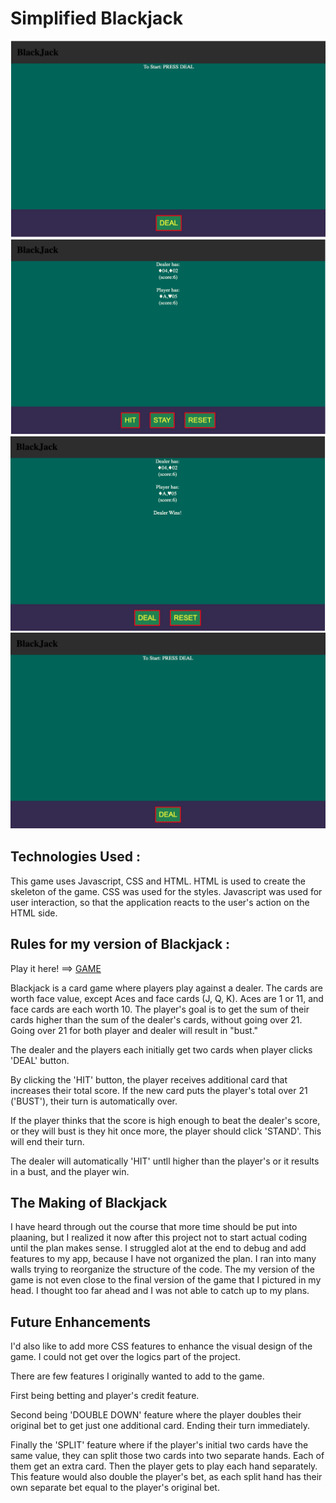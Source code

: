 # Simplified Blackjack

![Screenshot](/images/Screenshot1.png)
![Screenshot](/images/Screenshot2.png)
![Screenshot](/images/Screenshot3.png)
![Screenshot](/images/Screenshot4.png)


## Technologies Used :

This game uses Javascript, CSS and HTML. HTML is used to create the skeleton of the game. CSS was used for the styles. Javascript was used for user interaction, so that the application reacts to the user's action on the HTML side. 


## Rules for my version of Blackjack : 

Play it here! ==> [GAME]()

Blackjack is a card game where players play against a dealer. The cards are worth face value, except Aces and face cards (J, Q, K). Aces are 1 or 11, and face cards are each worth 10. The player's goal is to get the sum of their cards higher than the sum of the dealer's cards, without going over 21. Going over 21 for both player and dealer will result in "bust."

The dealer and the players each initially get two cards when player clicks 'DEAL' button.

By clicking the 'HIT' button, the player receives additional card that increases their total score. If the new card puts the player's total over 21 ('BUST'), their turn is automatically over.

If the player thinks that the score is high enough to beat the dealer's score, or they will bust is they hit once more, the player should click 'STAND'. This will end their turn.

The dealer will automatically 'HIT' untll higher than the player's or it results in a bust, and the player win.

## The Making of Blackjack

I have heard through out the course that more time should be put into plaaning, but I realized it now after this project not to start actual coding until the plan makes sense. I struggled alot at the end to debug and add features to my app, because I have not organized the plan. I ran into many walls trying to reorganize the structure of the code. The my version of the game is not even close to the final version of the game that I pictured in my head. I thought too far ahead and I was not able to catch up to my plans.

## Future Enhancements

I'd also like to add more CSS features to enhance the visual design of the game. I could not get over the logics part of the project.

There are few features I originally wanted to add to the game. 

First being betting and player's credit feature.

Second being 'DOUBLE DOWN' feature where the player doubles their original bet to get just one additional card. Ending their turn immediately.

Finally the 'SPLIT' feature where if the player's initial two cards have the same value, they can split those two cards into two separate hands. Each of them get an extra card. Then the player gets to play each hand separately. This feature would also double the player's bet, as each split hand has their own separate bet equal to the player's original bet.
